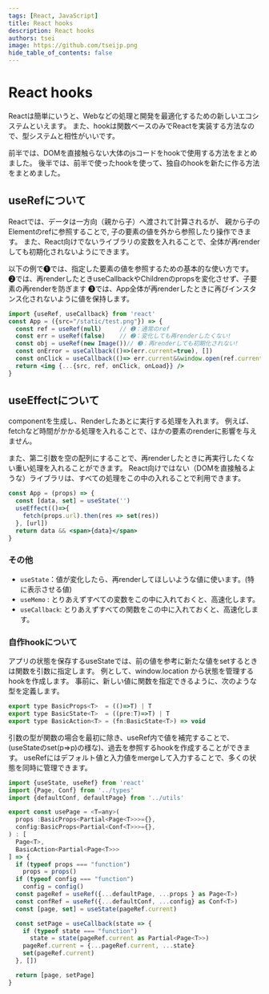```yaml
---
tags: [React, JavaScript]
title: React hooks
description: React hooks
authors: tsei
image: https://github.com/tseijp.png
hide_table_of_contents: false
---
```


# React hooks

Reactは簡単にいうと、Webなどの処理と開発を最適化するための新しいエコシステムといえます。
また、hookは関数ベースのみでReactを実装する方法なので、型システムと相性がいいです。

前半では、DOMを直接触らない大体のjsコードをhookで使用する方法をまとめました。
後半では、前半で使ったhookを使って、独自のhookを新たに作る方法をまとめました。

## useRefについて
Reactでは、データは一方向（親から子）へ渡されて計算されるが、
親から子のElementのrefに参照することで, 子の要素の値を外から参照したり操作できます。
また、React向けでないライブラリの変数を入れることで、全体が再renderしても初期化されないようにできます。

以下の例で➊では、指定した要素の値を参照するための基本的な使い方です。
➋では、再renderしたときuseCallbackやChildrenのpropsを変化させず、子要素の再renderを防ぎます
➌では、App全体が再renderしたときに再びインスタンス化されないように値を保持します。
```jsx
import {useRef, useCallback} from 'react'
const App = ({src="/static/test.png"}) => {
  const ref = useRef(null)     // ➊：通常のref
  const err = useRef(false)    // ➋：変化しても再renderしたくない!
  const obj = useRef(new Image())// ➌：再renderしても初期化されない!
  const onError = useCallback(()=>(err.current=true), [])
  const onClick = useCallback(()=> err.current&&window.open(ref.current.src)),[])
  return <img {...{src, ref, onClick, onLoad}} />
}
```

## useEffectについて
componentを生成し、Renderしたあとに実行する処理を入れます。
例えば、fetchなど時間がかかる処理を入れることで、ほかの要素のrenderに影響を与えません。

また、第二引数を空の配列にすることで、再renderしたときに再実行したくない重い処理を入れることができます。
React向けではない（DOMを直接触るような）ライブラリは、すべての処理をこの中の入れることで利用できます。

```jsx
const App = (props) => {
  const [data, set] = useState('')
  useEffect(()=>{
    fetch(props.url).then(res => set(res))
  }, [url])
  return data && <span>{data}</span>
}
```

### その他
- `useState`：値が変化したら、再renderしてほしいような値に使います。(特に表示させる値)
- `useMemo`  : とりあえずすべての変数をこの中に入れておくと、高速化します。
- `useCallback`: とりあえずすべての関数をこの中に入れておくと、高速化します。

### 自作hookについて

アプリの状態を保存するuseStateでは、前の値を参考に新たな値をsetするときは関数を引数に指定します。
例として、window.location から状態を管理するhookを作成します。
事前に、新しい値に関数を指定できるように、次のような型を定義します。

```jsx
export type BasicProps<T>  = (()=>T) | T
export type BasicState<T>  = ((pre:T)=>T) | T
export type BasicAction<T> = (fn:BasicState<T>) => void
```

引数の型が関数の場合を最初に除き、useRef内で値を補完することで、
(useStateのset(p=>p)の様な)、過去を参照するhookを作成することができます。
useRefにはデフォルト値と入力値をmergeして入力することで、多くの状態を同時に管理できます。

```jsx
import {useState, useRef} from 'react'
import {Page, Conf} from '../types'
import {defaultConf, defaultPage} from '../utils'

export const usePage = <T=any>(
  props :BasicProps<Partial<Page<T>>>={},
  config:BasicProps<Partial<Conf<T>>>={},
) : [
  Page<T>,
  BasicAction<Partial<Page<T>>>
] => {
  if (typeof props === "function")
    props = props()
  if (typeof config === "function")
    config = config()
  const pageRef = useRef({...defaultPage, ...props } as Page<T>)
  const confRef = useRef({...defaultConf, ...config} as Conf<T>)
  const [page, set] = useState(pageRef.current)

  const setPage = useCallback(state => {
    if (typeof state === "function")
      state = state(pageRef.current as Partial<Page<T>>)
    pageRef.current = {...pageRef.current, ...state}
    set(pageRef.current)
  }, [])

  return [page, setPage]
}
```
